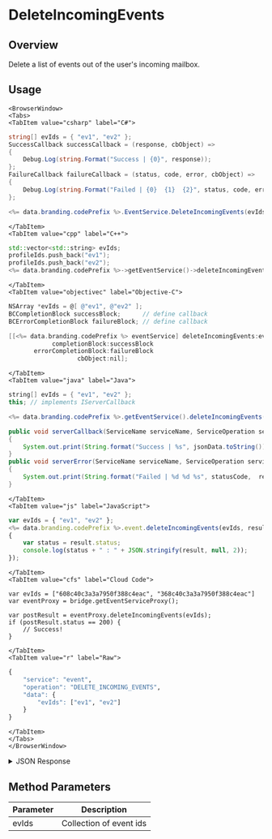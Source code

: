 # DeleteIncomingEvents
## Overview
Delete a list of events out of the user's incoming mailbox.

<PartialServop service_name="event" operation_name="DELETE_INCOMING_EVENTS" />

## Usage

```mdx-code-block
<BrowserWindow>
<Tabs>
<TabItem value="csharp" label="C#">
```

```csharp
string[] evIds = { "ev1", "ev2" };
SuccessCallback successCallback = (response, cbObject) =>
{
    Debug.Log(string.Format("Success | {0}", response));
};
FailureCallback failureCallback = (status, code, error, cbObject) =>
{
    Debug.Log(string.Format("Failed | {0}  {1}  {2}", status, code, error));
};

<%= data.branding.codePrefix %>.EventService.DeleteIncomingEvents(evIds, successCallback, failureCallback);
```

```mdx-code-block
</TabItem>
<TabItem value="cpp" label="C++">
```

```cpp
std::vector<std::string> evIds;
profileIds.push_back("ev1");
profileIds.push_back("ev2");
<%= data.branding.codePrefix %>->getEventService()->deleteIncomingEvents(profileIds, this);
```

```mdx-code-block
</TabItem>
<TabItem value="objectivec" label="Objective-C">
```

```objectivec
NSArray *evIds = @[ @"ev1", @"ev2" ];
BCCompletionBlock successBlock;      // define callback
BCErrorCompletionBlock failureBlock; // define callback

[[<%= data.branding.codePrefix %> eventService] deleteIncomingEvents:evIds
            completionBlock:successBlock
       errorCompletionBlock:failureBlock
                   cbObject:nil];
```

```mdx-code-block
</TabItem>
<TabItem value="java" label="Java">
```

```java
string[] evIds = { "ev1", "ev2" };
this; // implements IServerCallback

<%= data.branding.codePrefix %>.getEventService().deleteIncomingEvents(evIds, this);

public void serverCallback(ServiceName serviceName, ServiceOperation serviceOperation, JSONObject jsonData)
{
    System.out.print(String.format("Success | %s", jsonData.toString()));
}
public void serverError(ServiceName serviceName, ServiceOperation serviceOperation, int statusCode, int reasonCode, String jsonError)
{
    System.out.print(String.format("Failed | %d %d %s", statusCode,  reasonCode, jsonError.toString()));
}
```

```mdx-code-block
</TabItem>
<TabItem value="js" label="JavaScript">
```

```javascript
var evIds = { "ev1", "ev2" };
<%= data.branding.codePrefix %>.event.deleteIncomingEvents(evIds, result =>
{
	var status = result.status;
	console.log(status + " : " + JSON.stringify(result, null, 2));
});
```

```mdx-code-block
</TabItem>
<TabItem value="cfs" label="Cloud Code">
```

```cfscript
var evIds = ["608c40c3a3a7950f388c4eac", "368c40c3a3a7950f388c4eac"]
var eventProxy = bridge.getEventServiceProxy();

var postResult = eventProxy.deleteIncomingEvents(evIds);
if (postResult.status == 200) {
    // Success!
}
```

```mdx-code-block
</TabItem>
<TabItem value="r" label="Raw">
```

```r
{
	"service": "event",
	"operation": "DELETE_INCOMING_EVENTS",
	"data": {
		"evIds": ["ev1", "ev2"]
	}
}
```

```mdx-code-block
</TabItem>
</Tabs>
</BrowserWindow>
```

<details>
<summary>JSON Response</summary>

```json
{
  "data": {
    "deleted": true,
    "deletedCount": 2
  },
  "status": 200
}
```
</details>

## Method Parameters
Parameter | Description
--------- | -----------
evIds | Collection of event ids


